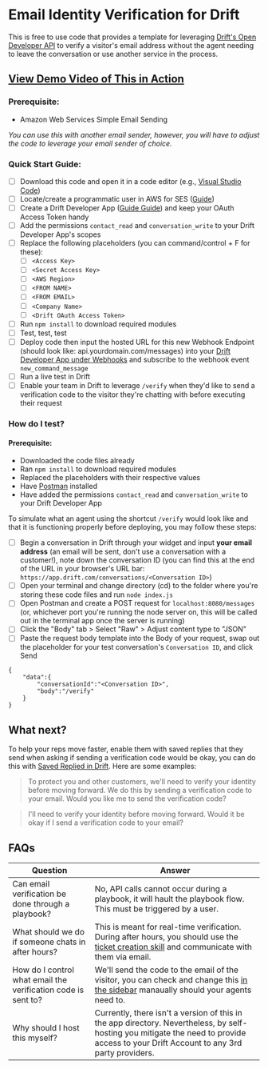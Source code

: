 # Email Identity Verification for Drift

This is free to use code that provides a template for leveraging [Drift's Open Developer API](https://devdocs.drift.com/docs/quick-start) to verify a visitor's email address without the agent needing to leave the conversation or use another service in the process.

## [View Demo Video of This in Action](https://video.drift.com/v/abbRsIWZ5qO/)

### Prerequisite:

- Amazon Web Services Simple Email Sending

*You can use this with another email sender, however, you will have to adjust the code to leverage your email sender of choice.*

### Quick Start Guide:

- [ ] Download this code and open it in a code editor (e.g., [Visual Studio Code](https://code.visualstudio.com/))
- [ ] Locate/create a programmatic user in AWS for SES ([Guide](https://betterprogramming.pub/how-to-send-emails-with-node-js-using-amazon-ses-8ae38f6312e4#:~:text=Creating%20an%20AWS%20IAM%20user%20with%20SES%20permissions))
- [ ] Create a Drift Developer App ([Guide Guide](https://devdocs.drift.com/docs/quick-start)) and keep your OAuth Access Token handy
- [ ] Add the permissions `contact_read` and `conversation_write` to your Drift Developer App's scopes
- [ ] Replace the following placeholders (you can command/control + F for these):
  - [ ] `<Access Key>`
  - [ ] `<Secret Access Key>`
  - [ ] `<AWS Region>`
  - [ ] `<FROM NAME>`
  - [ ] `<FROM EMAIL>`
  - [ ] `<Company Name>`
  - [ ] `<Drift OAuth Access Token>`
- [ ] Run `npm install` to download required modules
- [ ] Test, test, test
- [ ] Deploy code then input the hosted URL for this new Webhook Endpoint (should look like: api.yourdomain.com/messages) into your [Drift Developer App under Webhooks](https://devdocs.drift.com/docs/webhook-events-1) and subscribe to the webhook event `new_command_message`
- [ ] Run a live test in Drift
- [ ] Enable your team in Drift to leverage `/verify` when they'd like to send a verification code to the visitor they're chatting with before executing their request
  
### How do I test?
#### Prerequisite:
- Downloaded the code files already
- Ran `npm install` to download required modules
- Replaced the placeholders with their respective values
- Have [Postman](https://www.postman.com/) installed
- Have added the permissions `contact_read` and `conversation_write` to your Drift Developer App

To simulate what an agent using the shortcut `/verify` would look like and that it is functioning properly before deploying, you may follow these steps:

- [ ] Begin a conversation in Drift through your widget and input **your email address** (an email will be sent, don't use a conversation with a customer!), note down the conversation ID (you can find this at the end of the URL in your browser's URL bar: `https://app.drift.com/conversations/<Conversation ID>`)
- [ ] Open your terminal and change directory (cd) to the folder where you're storing these code files and run `node index.js`
- [ ] Open Postman and create a POST request for `localhost:8080/messages` (or, whichever port you're running the node server on, this will be called out in the terminal app once the server is running)
- [ ] Click the "Body" tab > Select "Raw" > Adjust content type to "JSON"
- [ ] Paste the request body template into the Body of your request, swap out the placeholder for your test conversation's `Conversation ID`, and click Send

```
{
    "data":{
        "conversationId":"<Conversation ID>",
        "body":"/verify"
    }
}
```

## What next?

To help your reps move faster, enable them with saved replies that they send when asking if sending a verification code would be okay, you can do this with [Saved Replied in Drift](https://gethelp.drift.com/s/article/How-to-Create-and-Manage-Saved-Replies). Here are some examples:

> To protect you and other customers, we'll need to verify your identity before moving forward. We do this by sending a verification code to your email. Would you like me to send the verification code?

> I'll need to verify your identity before moving forward. Would it be okay if I send a verification code to your email?


## FAQs
| Question      | Answer |
| ----------- | ----------- |
| Can email verification be done through a playbook?      | No, API calls cannot occur during a playbook, it will hault the playbook flow. This must be triggered by a user.       |
| What should we do if someone chats in after hours?   | This is meant for real-time verification. During after hours, you should use the [ticket creation skill](https://gethelp.drift.com/s/article/Bot-Skill-Article-Lookup-and-Ticket-Creation) and communicate with them via email.        |
| How do I control what email the verification code is sent to? | We'll send the code to the email of the visitor, you can check and change this [in the sidebar](https://gethelp.drift.com/s/article/Conversation-View) manaually should your agents need to. |
| Why should I host this myself? | Currently, there isn't a version of this in the app directory. Nevertheless, by self-hosting you mitigate the need to provide access to your Drift Account to any 3rd party providers. |
